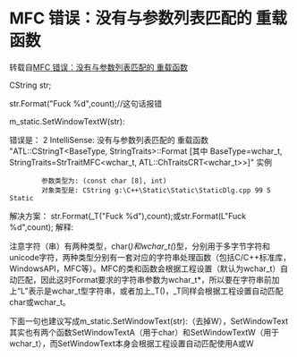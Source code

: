 # MFC 错误：没有与参数列表匹配的 重载函数

转载自[MFC 错误：没有与参数列表匹配的 重载函数](http://blog.csdn.net/xiaopang1122/article/details/53813956)



CString str;

str.Format("Fuck %d",count);//这句话报错

m_static.SetWindowTextW(str):


错误是： 2 IntelliSense: 没有与参数列表匹配的 重载函数 "ATL::CStringT<BaseType, StringTraits>::Format [其中 BaseType=wchar_t, StringTraits=StrTraitMFC<wchar_t, ATL::ChTraitsCRT<wchar_t>>]" 实例

            参数类型为: (const char [8], int)
            对象类型是: CString g:\C++\Static\Static\StaticDlg.cpp 99 5 Static
解决方案：
str.Format(_T("Fuck %d"),count);或str.Format(L"Fuck %d",count);
解释:

注意字符（串）有两种类型，char(*)和wchar_t(*)型，分别用于多字节字符和unicode字符，两种类型分别有一套对应的字符串处理函数（包括C/C++标准库，WindowsAPI，MFC等）。MFC的类和函数会根据工程设置（默认为wchar_t）自动匹配，因此这时Format要求的字符串参数为wchar_t*，所以要在字符串前加上“L”表示是wchar_t型字符串，或者加上_T()，_T同样会根据工程设置自动匹配char或wchar_t。

下面一句也建议写成m_static.SetWindowText(str):（去掉W），SetWindowText其实也有两个函数SetWindowTextA（用于char）和SetWindowTextW（用于wchar_t），而SetWindowText本身会根据工程设置自动匹配使用A或W